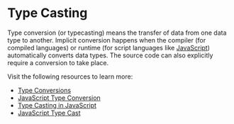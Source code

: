 # Type Casting

Type conversion (or typecasting) means the transfer of data from one data type to another. Implicit conversion happens when the compiler (for compiled languages) or runtime (for script languages like [JavaScript](https://developer.mozilla.org/en-US/docs/Glossary/JavaScript)) automatically converts data types. The source code can also explicitly require a conversion to take place.

Visit the following resources to learn more:

- [Type Conversions](https://javascript.info/type-conversions)
- [JavaScript Type Conversion](https://www.w3schools.com/js/js_type_conversion.asp)
- [Type Casting in JavaScript](https://www.tutorialspoint.com/type-casting-in-javascript)
- [JavaScript Type Cast](https://www.geeksforgeeks.org/javascript-type-conversion)
